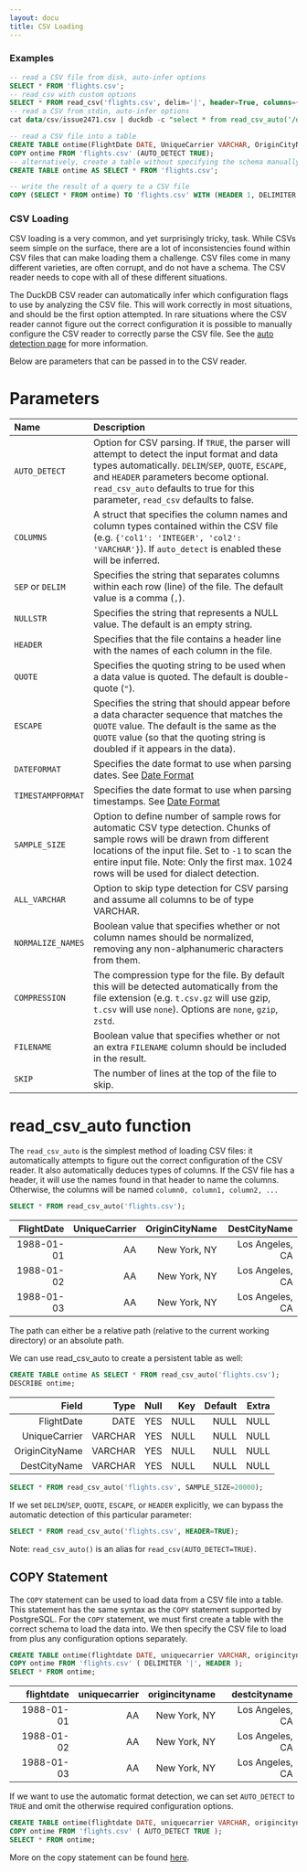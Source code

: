 ```yaml
---
layout: docu
title: CSV Loading
---
```


### Examples

```sql
-- read a CSV file from disk, auto-infer options
SELECT * FROM 'flights.csv';
-- read_csv with custom options
SELECT * FROM read_csv('flights.csv', delim='|', header=True, columns={'FlightDate': 'DATE', 'UniqueCarrier': 'VARCHAR', 'OriginCityName': 'VARCHAR', 'DestCityName': 'VARCHAR'});
-- read a CSV from stdin, auto-infer options
cat data/csv/issue2471.csv | duckdb -c "select * from read_csv_auto('/dev/stdin')"

-- read a CSV file into a table
CREATE TABLE ontime(FlightDate DATE, UniqueCarrier VARCHAR, OriginCityName VARCHAR, DestCityName VARCHAR);
COPY ontime FROM 'flights.csv' (AUTO_DETECT TRUE);
-- alternatively, create a table without specifying the schema manually
CREATE TABLE ontime AS SELECT * FROM 'flights.csv';

-- write the result of a query to a CSV file
COPY (SELECT * FROM ontime) TO 'flights.csv' WITH (HEADER 1, DELIMITER '|');
```

### CSV Loading
CSV loading is a very common, and yet surprisingly tricky, task. While CSVs seem simple on the surface, there are a lot of inconsistencies found within CSV files that can make loading them a challenge. CSV files come in many different varieties, are often corrupt, and do not have a schema. The CSV reader needs to cope with all of these different situations.

The DuckDB CSV reader can automatically infer which configuration flags to use by analyzing the CSV file. This will work correctly in most situations, and should be the first option attempted. In rare situations where the CSV reader cannot figure out the correct configuration it is possible to manually configure the CSV reader to correctly parse the CSV file. See the [auto detection page](auto_detection) for more information.

Below are parameters that can be passed in to the CSV reader. 

# Parameters

| Name | Description |
|:---|:---|
| `AUTO_DETECT` | Option for CSV parsing. If `TRUE`, the parser will attempt to detect the input format and data types automatically. `DELIM`/`SEP`, `QUOTE`, `ESCAPE`, and `HEADER` parameters become optional. `read_csv_auto` defaults to true for this parameter, `read_csv` defaults to false. |
| `COLUMNS` | A struct that specifies the column names and column types contained within the CSV file (e.g. `{'col1': 'INTEGER', 'col2': 'VARCHAR'}`). If `auto_detect` is enabled these will be inferred. |
| `SEP` or `DELIM` | Specifies the string that separates columns within each row (line) of the file. The default value is a comma (`,`). |
| `NULLSTR` | Specifies the string that represents a NULL value. The default is an empty string. |
| `HEADER` | Specifies that the file contains a header line with the names of each column in the file. |
| `QUOTE` | Specifies the quoting string to be used when a data value is quoted. The default is double-quote (`"`). |
| `ESCAPE` | Specifies the string that should appear before a data character sequence that matches the `QUOTE` value. The default is the same as the `QUOTE` value (so that the quoting string is doubled if it appears in the data). |
| `DATEFORMAT` | Specifies the date format to use when parsing dates. See [Date Format](/docs/sql/functions/dateformat) |
| `TIMESTAMPFORMAT` | Specifies the date format to use when parsing timestamps. See [Date Format](/docs/sql/functions/dateformat) |
| `SAMPLE_SIZE` | Option to define number of sample rows for automatic CSV type detection. Chunks of sample rows will be drawn from different locations of the input file. Set to `-1` to scan the entire input file. Note: Only the first max. 1024 rows will be used for dialect detection. |
| `ALL_VARCHAR` | Option to skip type detection for CSV parsing and assume all columns to be of type VARCHAR. |
| `NORMALIZE_NAMES` | Boolean value that specifies whether or not column names should be normalized, removing any non-alphanumeric characters from them. |
| `COMPRESSION` | The compression type for the file. By default this will be detected automatically from the file extension (e.g. `t.csv.gz` will use gzip, `t.csv` will use `none`). Options are `none`, `gzip`, `zstd`. |
| `FILENAME` | Boolean value that specifies whether or not an extra `FILENAME` column should be included in the result. |
| `SKIP` | The number of lines at the top of the file to skip. |

# read_csv_auto function
The `read_csv_auto` is the simplest method of loading CSV files: it automatically attempts to figure out the correct configuration of the CSV reader. It also automatically deduces types of columns. If the CSV file has a header, it will use the names found in that header to name the columns. Otherwise, the columns will be named `column0, column1, column2, ...`

```sql
SELECT * FROM read_csv_auto('flights.csv');
```

|FlightDate|UniqueCarrier| OriginCityName  | DestCityName  |
|---------:|------------:|----------------:|--------------:|
|1988-01-01|AA           |New York, NY     |Los Angeles, CA|
|1988-01-02|AA           |New York, NY     |Los Angeles, CA|
|1988-01-03|AA           |New York, NY     |Los Angeles, CA|

The path can either be a relative path (relative to the current working directory) or an absolute path.

We can use read_csv_auto to create a persistent table as well:

```sql
CREATE TABLE ontime AS SELECT * FROM read_csv_auto('flights.csv');
DESCRIBE ontime;
```

|Field         |Type   |Null|Key |Default|Extra|
|-------------:|------:|---:|---:|------:|----:|
|FlightDate    |DATE   |YES |NULL|NULL   |NULL |
|UniqueCarrier |VARCHAR|YES |NULL|NULL   |NULL |
|OriginCityName|VARCHAR|YES |NULL|NULL   |NULL |
|DestCityName  |VARCHAR|YES |NULL|NULL   |NULL |

```sql
SELECT * FROM read_csv_auto('flights.csv', SAMPLE_SIZE=20000);
```

If we set `DELIM`/`SEP`, `QUOTE`, `ESCAPE`, or `HEADER` explicitly, we can bypass the automatic detection of this particular parameter:

```sql
SELECT * FROM read_csv_auto('flights.csv', HEADER=TRUE);
```

Note:
`read_csv_auto()` is an alias for `read_csv(AUTO_DETECT=TRUE)`.


## COPY Statement
The `COPY` statement can be used to load data from a CSV file into a table. This statement has the same syntax as the `COPY` statement supported by PostgreSQL. For the `COPY` statement, we must first create a table with the correct schema to load the data into. We then specify the CSV file to load from plus any configuration options separately.

```sql
CREATE TABLE ontime(flightdate DATE, uniquecarrier VARCHAR, origincityname VARCHAR, destcityname VARCHAR);
COPY ontime FROM 'flights.csv' ( DELIMITER '|', HEADER );
SELECT * FROM ontime;
```

|flightdate|uniquecarrier| origincityname  | destcityname  |
|---------:|------------:|----------------:|--------------:|
|1988-01-01|AA           |New York, NY     |Los Angeles, CA|
|1988-01-02|AA           |New York, NY     |Los Angeles, CA|
|1988-01-03|AA           |New York, NY     |Los Angeles, CA|

If we want to use the automatic format detection, we can set `AUTO_DETECT` to `TRUE` and omit the otherwise required configuration options.

```sql
CREATE TABLE ontime(flightdate DATE, uniquecarrier VARCHAR, origincityname VARCHAR, destcityname VARCHAR);
COPY ontime FROM 'flights.csv' ( AUTO_DETECT TRUE );
SELECT * FROM ontime;
```

More on the copy statement can be found [here](/docs/sql/statements/copy.html).